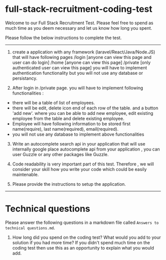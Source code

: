 # full-stack-recruitment-coding-test

Welcome to our Full Stack Recruitment Test.
Please feel free to spend as much time as you deem necessary and let us know how long you spent.

Please follow the below instructions to complete the test.

----

1) create a application with any framework (laravel/React/Java/Node.JS) that will have following pages
/login [anyone can view this page and user can do login]
/home [anyone can view this page]
/private [only authenticated user can view this page]
you will have to implement authentication functionality but you will not use any database or persistancy.

2) After login in /private page. you will have to implement following functionalities :
 - there will be a table of list of employees. 
 - there will be edit, delete icon end of each row of the table. and a button 'add new'. where you can be able to add new employee, edit existing employee from the table and delete existing employee. 
 - Employee will have following information to be stored first name(require), last name(required), email(required).
 - you will not use any database to implement above functionalities

3) Write an autocomplete search api in your application that will use internally google place autocomplete api from your application , you can user Guzzle or any other packages like Guzzle.


4. Code readability is very important part of this test. Therefore , we will consider your skill how you write your code which could be easily maintenable. 


5. Please provide the instructions to setup the application.


----

# Technical questions

Please answer the following questions in a markdown file called `Answers to technical questions.md`.

1. How long did you spend on the coding test? What would you add to your solution if you had more time? If you didn't spend much time on the coding test then use this as an opportunity to explain what you would add.


